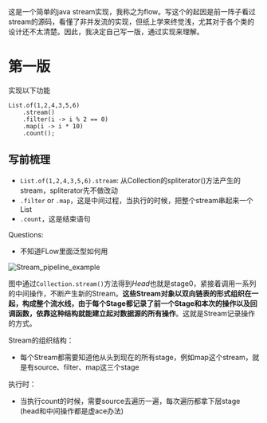 这是一个简单的java stream实现，我称之为flow。写这个的起因是前一阵子看过stream的源码，看懂了非并发流的实现，但纸上学来终觉浅，尤其对于各个类的设计还不太清楚。因此，我决定自己写一版，通过实现来理解。

# 第一版
实现以下功能
```
List.of(1,2,4,3,5,6)
    .stream()
    .filter(i -> i % 2 == 0)
    .map(i -> i * 10)
    .count();
```
## 写前梳理

- `List.of(1,2,4,3,5,6).stream`: 从Collection的spliterator()方法产生的stream，spliterator先不做改动
- `.filter` or `.map`，这是中间过程，当执行的时候，把整个stream串起来一个List
- `.count`，这是结束语句

Questions:
- 不知道FLow里面泛型如何用



![Stream_pipeline_example](https://kkbabe-picgo.oss-cn-hangzhou.aliyuncs.com/img/Stream_pipeline_example.png)

图中通过`Collection.stream()`方法得到*Head*也就是stage0，紧接着调用一系列的中间操作，不断产生新的Stream。**这些Stream对象以双向链表的形式组织在一起，构成整个流水线，由于每个Stage都记录了前一个Stage和本次的操作以及回调函数，依靠这种结构就能建立起对数据源的所有操作**。这就是Stream记录操作的方式。



Stream的组织结构：

- 每个Stream都需要知道他从头到现在的所有stage，例如map这个stream，就是有source、filter、map这三个stage



执行时：

- 当执行count的时候，需要source去遍历一遍，每次遍历都拿下层stage (head和中间操作都是虚ace办法)